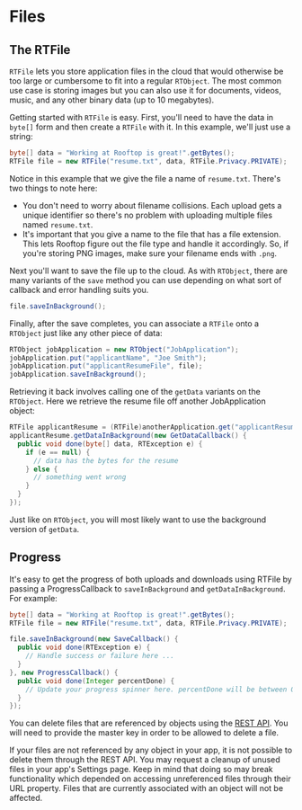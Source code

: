 # Files

## The RTFile

`RTFile` lets you store application files in the cloud that would otherwise be too large or cumbersome to fit into a regular `RTObject`. The most common use case is storing images but you can also use it for documents, videos, music, and any other binary data (up to 10 megabytes).

Getting started with `RTFile` is easy. First, you'll need to have the data in `byte[]` form and then create a `RTFile` with it. In this example, we'll just use a string:

```java
byte[] data = "Working at Rooftop is great!".getBytes();
RTFile file = new RTFile("resume.txt", data, RTFile.Privacy.PRIVATE);
```

Notice in this example that we give the file a name of `resume.txt`. There's two things to note here:

*   You don't need to worry about filename collisions. Each upload gets a unique identifier so there's no problem with uploading multiple files named `resume.txt`.
*   It's important that you give a name to the file that has a file extension. This lets Rooftop figure out the file type and handle it accordingly. So, if you're storing PNG images, make sure your filename ends with `.png`.

Next you'll want to save the file up to the cloud. As with `RTObject`, there are many variants of the `save` method you can use depending on what sort of callback and error handling suits you.

```java
file.saveInBackground();
```

Finally, after the save completes, you can associate a `RTFile` onto a `RTObject` just like any other piece of data:

```java
RTObject jobApplication = new RTObject("JobApplication");
jobApplication.put("applicantName", "Joe Smith");
jobApplication.put("applicantResumeFile", file);
jobApplication.saveInBackground();
```

Retrieving it back involves calling one of the `getData` variants on the `RTObject`. Here we retrieve the resume file off another JobApplication object:

```java
RTFile applicantResume = (RTFile)anotherApplication.get("applicantResumeFile");
applicantResume.getDataInBackground(new GetDataCallback() {
  public void done(byte[] data, RTException e) {
    if (e == null) {
      // data has the bytes for the resume
    } else {
      // something went wrong
    }
  }
});
```

Just like on `RTObject`, you will most likely want to use the background version of `getData`.

## Progress

It's easy to get the progress of both uploads and downloads using RTFile by passing a ProgressCallback to `saveInBackground` and `getDataInBackground`. For example:

```java
byte[] data = "Working at Rooftop is great!".getBytes();
RTFile file = new RTFile("resume.txt", data, RTFile.Privacy.PRIVATE);

file.saveInBackground(new SaveCallback() {
  public void done(RTException e) {
    // Handle success or failure here ...
  }
}, new ProgressCallback() {
  public void done(Integer percentDone) {
    // Update your progress spinner here. percentDone will be between 0 and 100.
  }
});
```

You can delete files that are referenced by objects using the [REST API](/docs/rest/guide/#files-deleting-files). You will need to provide the master key in order to be allowed to delete a file.

If your files are not referenced by any object in your app, it is not possible to delete them through the REST API. You may request a cleanup of unused files in your app's Settings page. Keep in mind that doing so may break functionality which depended on accessing unreferenced files through their URL property. Files that are currently associated with an object will not be affected.
